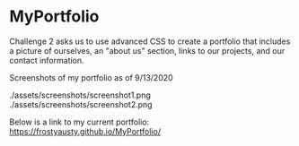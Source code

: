 # MyPortfolio
Challenge 2 asks us to use advanced CSS to create a portfolio that includes a picture of ourselves, an "about us" section, links to our projects, and our contact information. 

Screenshots of my portfolio as of 9/13/2020

./assets/screenshots/screenshot1.png
./assets/screenshots/screenshot2.png


Below is a link to my current portfolio:
https://frostyausty.github.io/MyPortfolio/ 
